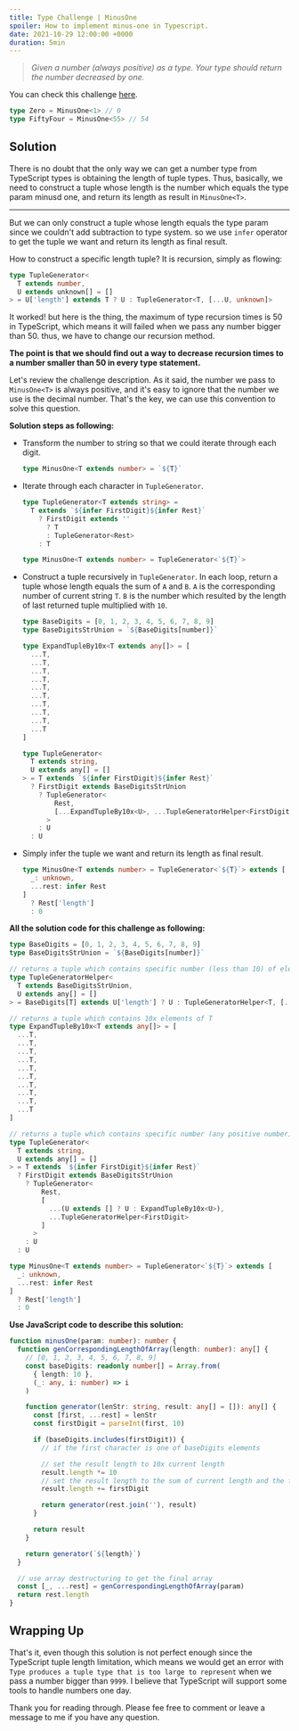 ```yaml
---
title: Type Challenge | MinusOne
spoiler: How to implement minus-one in Typescript.
date: 2021-10-29 12:00:00 +0000
duration: 5min
---
```


> _Given a number (always positive) as a type. Your type should return the number decreased by one._

You can check this challenge [here](https://github.com/fenghan34/type-challenges/blob/master/questions/2257-medium-minusone/README.md).

```ts
type Zero = MinusOne<1> // 0
type FiftyFour = MinusOne<55> // 54
```

## Solution

There is no doubt that the only way we can get a number type from TypeScript types is obtaining the length of tuple types. Thus, basically, we need to construct a tuple whose length is the number which equals the type param minusd one, and return its length as result in `MinusOne<T>`.

---

But we can only construct a tuple whose length equals the type param since we couldn't add subtraction to type system. so we use `infer` operator to get the tuple we want and return its length as final result.

How to construct a specific length tuple? It is recursion, simply as flowing:

```ts
type TupleGenerator<
  T extends number,
  U extends unknown[] = []
> = U['length'] extends T ? U : TupleGenerator<T, [...U, unknown]>
```

It worked! but here is the thing, the maximum of type recursion times is 50 in TypeScript, which means it will failed when we pass any number bigger than 50. thus, we have to change our recursion method.

**The point is that we should find out a way to decrease recursion times to a number smaller than 50 in every type statement.**

Let's review the challenge description. As it said, the number we pass to `MinusOne<T>` is always positive, and it's easy to ignore that the number we use is the decimal number. That's the key, we can use this convention to solve this question.

**Solution steps as following:**

- Transform the number to string so that we could iterate through each digit.

  ```ts
  type MinusOne<T extends number> = `${T}`
  ```

- Iterate through each character in `TupleGenerator`.

  ```ts
  type TupleGenerator<T extends string> =
    T extends `${infer FirstDigit}${infer Rest}`
      ? FirstDigit extends ''
        ? T
        : TupleGenerator<Rest>
      : T

  type MinusOne<T extends number> = TupleGenerator<`${T}`>
  ```

- Construct a tuple recursively in `TupleGenerator`. In each loop, return a tuple whose length equals the sum of `A` and `B`.
  `A` is the corresponding number of current string `T`.
  `B` is the number which resulted by the length of last returned tuple multiplied with `10`.

  ```ts
  type BaseDigits = [0, 1, 2, 3, 4, 5, 6, 7, 8, 9]
  type BaseDigitsStrUnion = `${BaseDigits[number]}`

  type ExpandTupleBy10x<T extends any[]> = [
    ...T,
    ...T,
    ...T,
    ...T,
    ...T,
    ...T,
    ...T,
    ...T,
    ...T,
    ...T
  ]

  type TupleGenerator<
    T extends string,
    U extends any[] = []
  > = T extends `${infer FirstDigit}${infer Rest}`
    ? FirstDigit extends BaseDigitsStrUnion
      ? TupleGenerator<
          Rest,
          [...ExpandTupleBy10x<U>, ...TupleGeneratorHelper<FirstDigit>]
        >
      : U
    : U
  ```

- Simply infer the tuple we want and return its length as final result.

  ```ts
  type MinusOne<T extends number> = TupleGenerator<`${T}`> extends [
    _: unknown,
    ...rest: infer Rest
  ]
    ? Rest['length']
    : 0
  ```

**All the solution code for this challenge as following:**

```ts
type BaseDigits = [0, 1, 2, 3, 4, 5, 6, 7, 8, 9]
type BaseDigitsStrUnion = `${BaseDigits[number]}`

// returns a tuple which contains specific number (less than 10) of elements
type TupleGeneratorHelper<
  T extends BaseDigitsStrUnion,
  U extends any[] = []
> = BaseDigits[T] extends U['length'] ? U : TupleGeneratorHelper<T, [...U, any]>

// returns a tuple which contains 10x elements of T
type ExpandTupleBy10x<T extends any[]> = [
  ...T,
  ...T,
  ...T,
  ...T,
  ...T,
  ...T,
  ...T,
  ...T,
  ...T,
  ...T
]

// returns a tuple which contains specific number (any positive number) of elements
type TupleGenerator<
  T extends string,
  U extends any[] = []
> = T extends `${infer FirstDigit}${infer Rest}`
  ? FirstDigit extends BaseDigitsStrUnion
    ? TupleGenerator<
        Rest,
        [
          ...(U extends [] ? U : ExpandTupleBy10x<U>),
          ...TupleGeneratorHelper<FirstDigit>
        ]
      >
    : U
  : U

type MinusOne<T extends number> = TupleGenerator<`${T}`> extends [
  _: unknown,
  ...rest: infer Rest
]
  ? Rest['length']
  : 0
```

**Use JavaScript code to describe this solution:**

```ts
function minusOne(param: number): number {
  function genCorrespondingLengthOfArray(length: number): any[] {
    // [0, 1, 2, 3, 4, 5, 6, 7, 8, 9]
    const baseDigits: readonly number[] = Array.from(
      { length: 10 },
      (_: any, i: number) => i
    )

    function generator(lenStr: string, result: any[] = []): any[] {
      const [first, ...rest] = lenStr
      const firstDigit = parseInt(first, 10)

      if (baseDigits.includes(firstDigit)) {
        // if the first character is one of baseDigits elements

        // set the result length to 10x current length
        result.length *= 10
        // set the result length to the sum of current length and the first digit
        result.length += firstDigit

        return generator(rest.join(''), result)
      }

      return result
    }

    return generator(`${length}`)
  }

  // use array destructuring to get the final array
  const [_, ...rest] = genCorrespondingLengthOfArray(param)
  return rest.length
}
```

## Wrapping Up

That's it, even though this solution is not perfect enough since the TypeScript tuple length limitation, which means we would get an error with `Type produces a tuple type that is too large to represent` when we pass a number bigger than `9999`. I believe that TypeScript will support some tools to handle numbers one day.

Thank you for reading through. Please fee free to comment or leave a message to me if you have any question.
